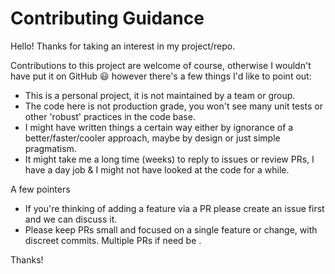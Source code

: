 # Contributing Guidance
Hello! Thanks for taking an interest in my project/repo.

Contributions to this project are welcome of course, otherwise I wouldn't have put it on GitHub 😃 however there's a few things I'd like to point out:

- This is a personal project, it is not maintained by a team or group.
- The code here is not production grade, you won't see many unit tests or other 'robust' practices in the code base.
- I might have written things a certain way either by ignorance of a better/faster/cooler approach, maybe by design or just simple pragmatism.
- It might take me a long time (weeks) to reply to issues or review PRs, I have a day job & I might not have looked at the code for a while.

A few pointers

- If you're thinking of adding a feature via a PR please create an issue first and we can discuss it.
- Please keep PRs small and focused on a single feature or change, with discreet commits. Multiple PRs if need be .

Thanks!